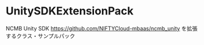 # UnitySDKExtensionPack
NCMB Unity SDK https://github.com/NIFTYCloud-mbaas/ncmb_unity を拡張するクラス・サンプルパック

